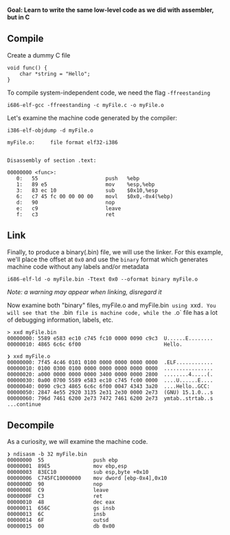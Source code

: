 **Goal: Learn to write the same low-level code as we did with assembler, but in C**
## Compile

Create a dummy C file
```
void func() {
    char *string = "Hello";
}
```

To compile system-independent code, we need the flag `-ffreestanding`
```
i686-elf-gcc -ffreestanding -c myFile.c -o myFile.o
```
Let's examine the machine code generated by the compiler:

`i386-elf-objdump -d myFile.o`

```
myFile.o:     file format elf32-i386


Disassembly of section .text:

00000000 <func>:
   0:	55                   	push   %ebp
   1:	89 e5                	mov    %esp,%ebp
   3:	83 ec 10             	sub    $0x10,%esp
   6:	c7 45 fc 00 00 00 00 	movl   $0x0,-0x4(%ebp)
   d:	90                   	nop
   e:	c9                   	leave
   f:	c3                   	ret
```
## Link
Finally, to produce a binary(.bin) file, we will use the linker. For this example, we'll place the offset at `0x0` and use the `binary` format which generates machine code without any labels and/or metadata

`i686-elf-ld -o myFile.bin -Ttext 0x0 --oformat binary myFile.o`

_Note: a warning may appear when linking, disregard it_

Now examine both "binary" files, myFile.o and myFile.bin` using `xxd`.
You will see that the `.bin` file is machine code, while the `.o` file has a lot of debugging information, labels, etc.

```
> xxd myFile.bin
00000000: 5589 e583 ec10 c745 fc10 0000 0090 c9c3  U......E........
00000010: 4865 6c6c 6f00                           Hello.
```

```
❯ xxd myFile.o
00000000: 7f45 4c46 0101 0100 0000 0000 0000 0000  .ELF............
00000010: 0100 0300 0100 0000 0000 0000 0000 0000  ................
00000020: a000 0000 0000 0000 3400 0000 0000 2800  ........4.....(.
00000030: 0a00 0700 5589 e583 ec10 c745 fc00 0000  ....U......E....
00000040: 0090 c9c3 4865 6c6c 6f00 0047 4343 3a20  ....Hello..GCC:
00000050: 2847 4e55 2920 3135 2e31 2e30 0000 2e73  (GNU) 15.1.0...s
00000060: 796d 7461 6200 2e73 7472 7461 6200 2e73  ymtab..strtab..s
...continue
```

## Decompile
As a curiosity, we will examine the machine code.
```
❯ ndisasm -b 32 myFile.bin
00000000  55                push ebp
00000001  89E5              mov ebp,esp
00000003  83EC10            sub esp,byte +0x10
00000006  C745FC10000000    mov dword [ebp-0x4],0x10
0000000D  90                nop
0000000E  C9                leave
0000000F  C3                ret
00000010  48                dec eax
00000011  656C              gs insb
00000013  6C                insb
00000014  6F                outsd
00000015  00                db 0x00
```